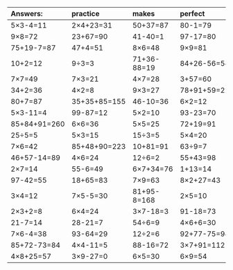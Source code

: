 | Answers: | practice | makes | perfect | ! |
| :--- | :--- | :--- | :--- | :--- |
| 5×3-4=11 | 2×4+23=31 | 50+37=87 | 80-1=79 | 3×7-2=19 | 
| 9×8=72 | 23+67=90 | 41-40=1 | 97-17=80 | 99-30=69 | 
| 75+19-7=87 | 47+4=51 | 8×6=48 | 9×9=81 | 82-54=28 | 
| 10+2=12 | 9÷3=3 | 71+36-88=19 | 84+26-56=54 | 5×3-1=14 | 
| 7×7=49 | 7×3=21 | 4×7=28 | 3+57=60 | 36+13-5=44 | 
| 34+2=36 | 4×2=8 | 9×3=27 | 78+91+59=228 | 8×7=56 | 
| 80+7=87 | 35+35+85=155 | 46-10=36 | 6×2=12 | 4+45-13=36 | 
| 5×3-11=4 | 99-87=12 | 5×2=10 | 93-23=70 | 3+33=36 | 
| 85+84+91=260 | 6×6=36 | 5×5=25 | 72+19=91 | 6×3-15=3 | 
| 25÷5=5 | 5×3=15 | 15÷3=5 | 5×4=20 | 45+51=96 | 
| 7×6=42 | 85+48+90=223 | 10+81=91 | 63÷9=7 | 8×3=24 | 
| 46+57-14=89 | 4×6=24 | 12÷6=2 | 55+43=98 | 9×6=54 | 
| 2×7=14 | 55-6=49 | 6×7+34=76 | 1+13=14 | 35÷7=5 | 
| 97-42=55 | 18+65=83 | 7×9=63 | 8×2+27=43 | 77-9=68 | 
| 3×4=12 | 7×5-5=30 | 81+95-8=168 | 2×5=10 | 51-27=24 | 
| 2×3+2=8 | 6×4=24 | 3×7-18=3 | 91-18=73 | 6×8=48 | 
| 21-7=14 | 28-21=7 | 54÷6=9 | 4×6+6=30 | 86+75+22=183 | 
| 7×6-4=38 | 93-64=29 | 12÷2=6 | 92+77-75=94 | 1×6=6 | 
| 85+72-73=84 | 4×4-11=5 | 88-16=72 | 3×7+91=112 | 48-36=12 | 
| 4×8+25=57 | 3×9-27=0 | 6×5=30 | 6×9=54 | 5×6=30 | 
